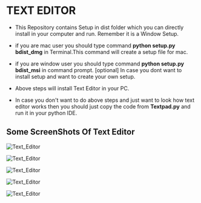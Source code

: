 # TEXT EDITOR


* This Repository contains Setup in dist folder which you can directly install in your computer and run. Remember it is a Window Setup.

* if you are mac user you should type command  **python setup.py bdist_dmg** in Terminal.This command will create a setup file for mac.

* if you are window user you should type command **python setup.py bdist_msi** in command prompt. [optional] In case you dont
  want to install setup and want to create your own setup.
  
* Above steps will install Text Editor in your PC.  
  
* In case you don't want to do above steps and just want to look how text editor works then you should just copy the code from
  **Textpad.py** and run it in your python IDE.

## Some ScreenShots Of Text Editor

![Text_Editor](https://raw.github.com/Maverick-99/Text-Editor/master/images/Screenshot(4).png)

![Text_Editor](https://raw.github.com/Maverick-99/Text-Editor/master/images/Screenshot(9).png)

![Text_Editor](https://raw.github.com/Maverick-99/Text-Editor/master/images/Screenshot(10).png)

![Text_Editor](https://raw.github.com/Maverick-99/Text-Editor/master/images/Screenshot(11).png)

![Text_Editor](https://raw.github.com/Maverick-99/Text-Editor/master/images/Screenshot(14).png)



